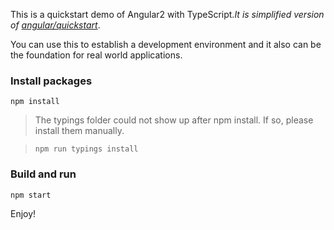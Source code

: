 This is a quickstart demo of Angular2 with TypeScript._It is simplified version of [angular/quickstart](https://github.com/angular/quickstart)_.

You can use this to establish a development environment and it also can be the foundation for real world applications.

###  Install packages

```
npm install
```

> The typings folder could not show up after npm install. If so, please install them manually.

> `npm run typings install`

### Build and run

```
npm start
```

Enjoy!
